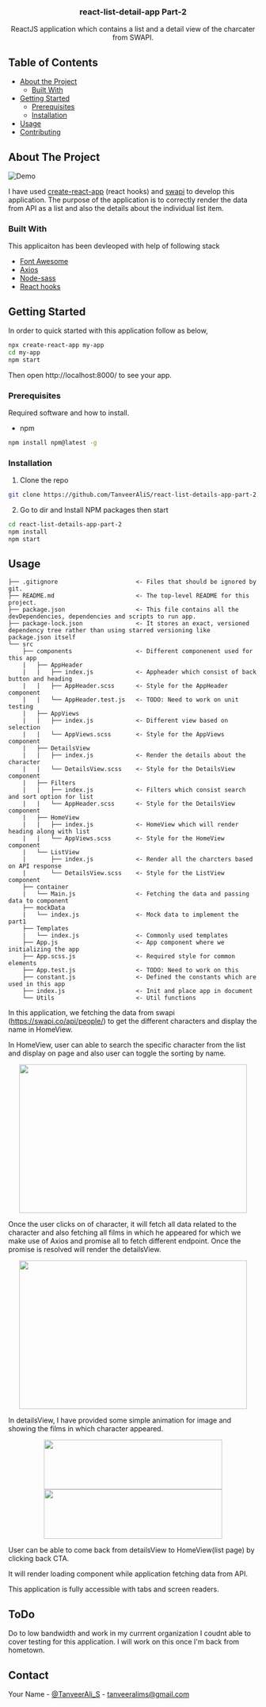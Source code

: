 
<p align="center">
  <h3 align="center">react-list-detail-app Part-2</h3>
</p>
  <p align="center">
    ReactJS application which contains a list and a detail view of the charcater from SWAPI.
    <br />
    </p>

## Table of Contents

* [About the Project](#about-the-project)
  * [Built With](#built-with)
* [Getting Started](#getting-started)
  * [Prerequisites](#prerequisites)
  * [Installation](#installation)
* [Usage](#usage)
* [Contributing](#contributing)

## About The Project

![Demo](https://github.com/TanveerAliS/react-list-details-app-part-2/blob/master/gifs/react-list-details-app.gif)

I have used [create-react-app](https://github.com/facebook/create-react-app) (react hooks) and [swapi](https://swapi.co/documentation) to develop this application. The purpose of the application is to correctly render the data from API as a list and also the details about the individual list item.

### Built With
This applicaiton has been devleoped with help of following stack
* [Font Awesome](https://fontawesome.com/)
* [Axios](https://github.com/axios/axios)
* [Node-sass](https://www.npmjs.com/package/node-sass)
* [React hooks](https://reactjs.org/docs/hooks-intro.html)

## Getting Started

In order to quick started with this application follow as below,

```sh
npx create-react-app my-app
cd my-app
npm start
```
Then open http://localhost:8000/ to see your app.

### Prerequisites

Required software and how to install.
* npm
```sh
npm install npm@latest -g
```

### Installation

1. Clone the repo
```sh
git clone https://github.com/TanveerAliS/react-list-details-app-part-2.git
```
2. Go to dir and Install NPM packages then start
```sh
cd react-list-details-app-part-2
npm install
npm start
```
## Usage

```
├── .gitignore                      <- Files that should be ignored by git. 
├── README.md                       <- The top-level README for this project.
├── package.json                    <- This file contains all the devDependencies, dependencies and scripts to run app.
├── package-lock.json               <- It stores an exact, versioned dependency tree rather than using starred versioning like  package.json itself      
└── src
    ├── components                  <- Different componenent used for this app
    |   ├── AppHeader               
    |   |   ├── index.js            <- Appheader which consist of back button and heading
    |   |   ├── AppHeader.scss      <- Style for the AppHeader component
    |   |   └── AppHeader.test.js   <- TODO: Need to work on unit testing
    |   ├── AppViews                
    |   |   ├── index.js            <- Different view based on selection
    |   |   └── AppViews.scss       <- Style for the AppViews component
    |   ├── DetailsView             
    |   |   ├── index.js            <- Render the details about the character
    |   |   └── DetailsView.scss    <- Style for the DetailsView component
    |   ├── Filters               
    |   |   ├── index.js            <- Filters which consist search and sort option for list
    |   |   └── AppHeader.scss      <- Style for the DetailsView component
    |   ├── HomeView                
    |   |   ├── index.js            <- HomeView which will render heading along with list
    |   |   └── AppViews.scss       <- Style for the HomeView component
    |   └── ListView             
    |       ├── index.js            <- Render all the charcters based on API response
    |       └── DetailsView.scss    <- Style for the ListView component
    ├── container                   
    |   └── Main.js                 <- Fetching the data and passing data to component
    ├── mockData                    
    |   └── index.js                <- Mock data to implement the part1 
    ├── Templates                  
    |   └── index.js                <- Commonly used templates
    ├── App.js                      <- App component where we initializing the app
    ├── App.scss.js                 <- Required style for common elements
    ├── App.test.js                 <- TODO: Need to work on this
    ├── constant.js                 <- Defined the constants which are used in this app
    ├── index.js                    <- Init and place app in document
    └── Utils                       <- Util functions
```

In this application, we fetching the data from swapi (https://swapi.co/api/people/) to get the different characters and display the name in HomeView. 

In HomeView, user can able to search the specific character from the list and display on page and also user can toggle the sorting by name.

<p align="center">
  <img width="460" height="300" src="https://github.com/TanveerAliS/react-list-details-app-part-2/blob/master/gifs/searchAndSort.gif">
</p>
Once the user clicks on of character, it will fetch all data related to the character and also fetching all films in which he appeared for which we make use of Axios and promise all to fetch different endpoint. Once the promise is resolved will render the detailsView.

<p align="center">
  <img width="460" height="300" src="https://github.com/TanveerAliS/react-list-details-app-part-2/blob/master/gifs/listToDetails.gif" >
</p>
In detailsView, I have provided some simple animation for image and showing the films in which character appeared.
<p align="center">
  <img width="360" height="100" src="https://github.com/TanveerAliS/react-list-details-app-part-2/blob/master/gifs/animations.gif" >

  <img width="360" height="100" src="https://github.com/TanveerAliS/react-list-details-app-part-2/blob/master/gifs/animations2.gif" >
</p>
User can be able to come back from detailsView to HomeView(list page) by clicking back CTA.

It will render loading component while application fetching data from API.

This application is fully accessible with tabs and screen readers.

## ToDo

Do to low bandwidth and work in my currrent organization I coudnt able to cover testing for this application. I will work on this once I'm back from hometown.

## Contact

Your Name - [@TanveerAli_S](https://twitter.com/TanveerAli_S) - tanveeralims@gmail.com
